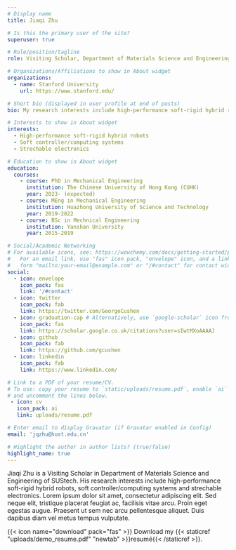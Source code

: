 ```yaml
---
# Display name
title: Jiaqi Zhu

# Is this the primary user of the site?
superuser: true

# Role/position/tagline
role: Visiting Scholar, Department of Materials Science and Engineering, Southern University of Science and Technology (SUStech)		

# Organizations/Affiliations to show in About widget
organizations:
  - name: Stanford University
    url: https://www.stanford.edu/

# Short bio (displayed in user profile at end of posts)
bio: My research interests include high-performance soft-rigid hybrid robots, soft controller/computing systems and strechable electronics.

# Interests to show in About widget
interests:
  - High-performance soft-rigid hybrid robots
  - Soft controller/computing systems
  - Strechable electronics

# Education to show in About widget
education:
  courses:
    - course: PhD in Mechanical Engineering
      institution: The Chinese University of Hong Kong (CUHK)
      year: 2023- (expected)
    - course: MEng in Mechanical Engineering
      institution: Huazhong University of Science and Technology
      year: 2019-2022
    - course: BSc in Mechnical Engineering
      institution: Yanshan University
      year: 2015-2019

# Social/Academic Networking
# For available icons, see: https://wowchemy.com/docs/getting-started/page-builder/#icons
#   For an email link, use "fas" icon pack, "envelope" icon, and a link in the
#   form "mailto:your-email@example.com" or "/#contact" for contact widget.
social:
  - icon: envelope
    icon_pack: fas
    link: '/#contact'
  - icon: twitter
    icon_pack: fab
    link: https://twitter.com/GeorgeCushen
  - icon: graduation-cap # Alternatively, use `google-scholar` icon from `ai` icon pack
    icon_pack: fas
    link: https://scholar.google.co.uk/citations?user=sIwtMXoAAAAJ
  - icon: github
    icon_pack: fab
    link: https://github.com/gcushen
  - icon: linkedin
    icon_pack: fab
    link: https://www.linkedin.com/

# Link to a PDF of your resume/CV.
# To use: copy your resume to `static/uploads/resume.pdf`, enable `ai` icons in `params.toml`,
# and uncomment the lines below.
 - icon: cv
   icon_pack: ai
   link: uploads/resume.pdf

# Enter email to display Gravatar (if Gravatar enabled in Config)
email: 'jqzhu@hust.edu.cn'

# Highlight the author in author lists? (true/false)
highlight_name: true
---
```


Jiaqi Zhu is a Visiting Scholar in Department of Materials Science and Engineering of SUStech. His research interests include high-performance soft-rigid hybrid robots, soft controller/computing systems and strechable electronics.
Lorem ipsum dolor sit amet, consectetur adipiscing elit. Sed neque elit, tristique placerat feugiat ac, facilisis vitae arcu. Proin eget egestas augue. Praesent ut sem nec arcu pellentesque aliquet. Duis dapibus diam vel metus tempus vulputate.

{{< icon name="download" pack="fas" >}} Download my {{< staticref "uploads/demo_resume.pdf" "newtab" >}}resumé{{< /staticref >}}.
